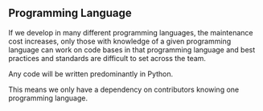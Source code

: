 ## Programming Language

If we develop in many different programming languages, the maintenance cost
increases, only those with knowledge of a given programming language can work
on code bases in that programming language and best practices and standards are
difficult to set across the team.

Any code will be written predominantly in Python.

This means we only have a dependency on contributors knowing one programming
language.
